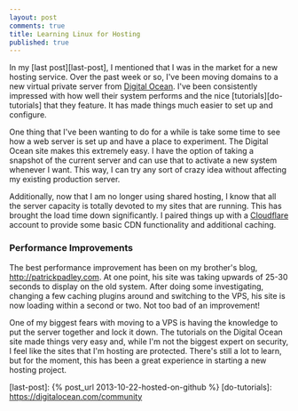 ```yaml
---
layout: post
comments: true
title: Learning Linux for Hosting
published: true
---
```


In my [last post][last-post], I mentioned that I was in the market for a new hosting service. Over the past week or so, I've been moving domains to a new virtual private server from [Digital Ocean](http://www.digitalocean.com). I've been consistently impressed with how well their system performs and the nice [tutorials][do-tutorials] that they feature. It has made things much easier to set up and configure.

One thing that I've been wanting to do for a while is take some time to see how a web server is set up and have a place to experiment. The Digital Ocean site makes this extremely easy. I have the option of taking a snapshot of the current server and can use that to activate a new system whenever I want. This way, I can try any sort of crazy idea without affecting my existing production server.

<!--more-->

Additionally, now that I am no longer using shared hosting, I know that all the server capacity is totally devoted to my sites that are running. This has brought the load time down significantly. I paired things up with a [Cloudflare](http://www.cloudflare.com) account to provide some basic CDN functionality and additional caching.

### Performance Improvements

The best performance improvement has been on my brother's blog, <http://patrickpadley.com>. At one point, his site was taking upwards of 25-30 seconds to display on the old system. After doing some investigating, changing a few caching plugins around and switching to the VPS, his site is now loading within a second or two. Not too bad of an improvement!

One of my biggest fears with moving to a VPS is having the knowledge to put the server together and lock it down. The tutorials on the Digital Ocean site made things very easy and, while I'm not the biggest expert on security, I feel like the sites that I'm hosting are protected. There's still a lot to learn, but for the moment, this has been a great experience in starting a new hosting project.

[last-post]: {% post_url 2013-10-22-hosted-on-github %}
[do-tutorials]: https://digitalocean.com/community